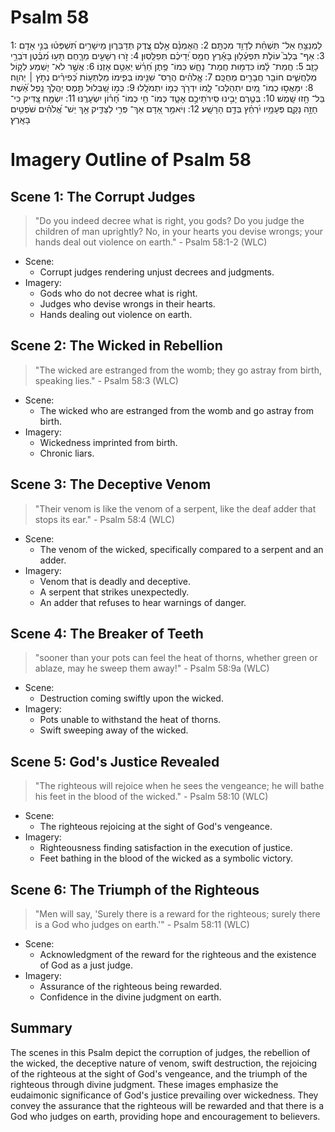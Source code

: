 # Psalm 58
1: לַמְנַצֵּ֥חַ אַל־ תַּשְׁחֵ֗ת לְדָוִ֥ד מִכְתָּֽם׃
2: הַֽאֻמְנָ֗ם אֵ֣לֶם צֶ֭דֶק תְּדַבֵּר֑וּן מֵישָׁרִ֥ים תִּ֝שְׁפְּט֗וּ בְּנֵ֣י אָדָֽם׃
3: אַף־ בְּלֵב֮ עוֹלֹ֪ת תִּפְעָ֫ל֥וּן בָּאָ֡רֶץ חֲמַ֥ס יְ֝דֵיכֶ֗ם תְּפַלֵּֽסֽוּן׃
4: זֹ֣רוּ רְשָׁעִ֣ים מֵרָ֑חֶם תָּע֥וּ מִ֝בֶּ֗טֶן דֹּבְרֵ֥י כָזָֽב׃
5: חֲמַת־ לָ֗מוֹ כִּדְמ֥וּת חֲמַת־ נָחָ֑שׁ כְּמוֹ־ פֶ֥תֶן חֵ֝רֵ֗שׁ יַאְטֵ֥ם אָזְנֽוֹ׃
6: אֲשֶׁ֣ר לֹא־ יִ֭שְׁמַע לְק֣וֹל מְלַחֲשִׁ֑ים חוֹבֵ֖ר חֲבָרִ֣ים מְחֻכָּֽם׃
7: אֱֽלֹהִ֗ים הֲרָס־ שִׁנֵּ֥ימוֹ בְּפִ֑ימוֹ מַלְתְּע֥וֹת כְּ֝פִירִ֗ים נְתֹ֣ץ ׀ יְהוָֽה׃
8: יִמָּאֲס֣וּ כְמוֹ־ מַ֭יִם יִתְהַלְּכוּ־ לָ֑מוֹ יִדְרֹ֥ךְ כְּמ֣וֹ יִתְמֹלָֽלוּ׃
9: כְּמ֣וֹ שַׁ֭בְּלוּל תֶּ֣מֶס יַהֲלֹ֑ךְ נֵ֥פֶל אֵ֝֗שֶׁת בַּל־ חָ֥זוּ שָֽׁמֶשׁ׃
10: בְּטֶ֤רֶם יָבִ֣ינוּ סִּֽירֹתֵיכֶ֣ם אָטָ֑ד כְּמוֹ־ חַ֥י כְּמוֹ־ חָ֝ר֗וֹן יִשְׂעָרֶֽנּוּ׃
11: יִשְׂמַ֣ח צַ֭דִּיק כִּי־ חָזָ֣ה נָקָ֑ם פְּעָמָ֥יו יִ֝רְחַ֗ץ בְּדַ֣ם הָרָשָֽׁע׃
12: וְיֹאמַ֣ר אָ֭דָם אַךְ־ פְּרִ֣י לַצַּדִּ֑יק אַ֥ךְ יֵשׁ־ אֱ֝לֹהִ֗ים שֹׁפְטִ֥ים בָּאָֽרֶץ׃

# Imagery Outline of Psalm 58

## Scene 1: The Corrupt Judges

> "Do you indeed decree what is right, you gods? Do you judge the children of man uprightly? No, in your hearts you devise wrongs; your hands deal out violence on earth." - Psalm 58:1-2 (WLC)

- Scene:
  - Corrupt judges rendering unjust decrees and judgments.
- Imagery:
  - Gods who do not decree what is right.
  - Judges who devise wrongs in their hearts.
  - Hands dealing out violence on earth.

## Scene 2: The Wicked in Rebellion

> "The wicked are estranged from the womb; they go astray from birth, speaking lies." - Psalm 58:3 (WLC)

- Scene:
  - The wicked who are estranged from the womb and go astray from birth.
- Imagery:
  - Wickedness imprinted from birth.
  - Chronic liars.

## Scene 3: The Deceptive Venom

> "Their venom is like the venom of a serpent, like the deaf adder that stops its ear." - Psalm 58:4 (WLC)

- Scene:
  - The venom of the wicked, specifically compared to a serpent and an adder.
- Imagery:
  - Venom that is deadly and deceptive.
  - A serpent that strikes unexpectedly.
  - An adder that refuses to hear warnings of danger.

## Scene 4: The Breaker of Teeth

> "sooner than your pots can feel the heat of thorns, whether green or ablaze, may he sweep them away!" - Psalm 58:9a (WLC)

- Scene:
  - Destruction coming swiftly upon the wicked.
- Imagery:
  - Pots unable to withstand the heat of thorns.
  - Swift sweeping away of the wicked.

## Scene 5: God's Justice Revealed

> "The righteous will rejoice when he sees the vengeance; he will bathe his feet in the blood of the wicked." - Psalm 58:10 (WLC)

- Scene:
  - The righteous rejoicing at the sight of God's vengeance.
- Imagery:
  - Righteousness finding satisfaction in the execution of justice.
  - Feet bathing in the blood of the wicked as a symbolic victory.

## Scene 6: The Triumph of the Righteous

> "Men will say, 'Surely there is a reward for the righteous; surely there is a God who judges on earth.'" - Psalm 58:11 (WLC)

- Scene:
  - Acknowledgment of the reward for the righteous and the existence of God as a just judge.
- Imagery:
  - Assurance of the righteous being rewarded.
  - Confidence in the divine judgment on earth.

## Summary

The scenes in this Psalm depict the corruption of judges, the rebellion of the wicked, the deceptive nature of venom, swift destruction, the rejoicing of the righteous at the sight of God's vengeance, and the triumph of the righteous through divine judgment. These images emphasize the eudaimonic significance of God's justice prevailing over wickedness. They convey the assurance that the righteous will be rewarded and that there is a God who judges on earth, providing hope and encouragement to believers.